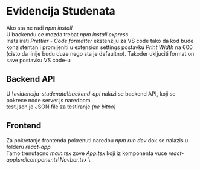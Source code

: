 # Evidencija Studenata

Ako sta ne radi *npm install* \
U backendu ce mozda trebat *npm install express* \
Instalirati *Prettier - Code formatter* ekstenziju za VS code tako da kod bude konzistentan i promijeniti u extension settings postavku *Print Width* na 600 (cisto da linije budu duze nego sta je defaultno). Takoder ukljuciti format on save postavku VS code-u

## Backend API

U _\evidencija-studenata\backend-api_ nalazi se backend API, koji se pokrece node server.js naredbom \
test.json je JSON file za testiranje _(ne bitno)_

## Frontend

Za pokretanje frontenda pokrenuti naredbu _npm run dev_ dok se nalazis u folderu _react-app_ \
Tamo trenutacno _main.tsx_ zove _App.tsx_ koji iz komponenta vuce _react-app\src\components\Navbar.tsx_ \
